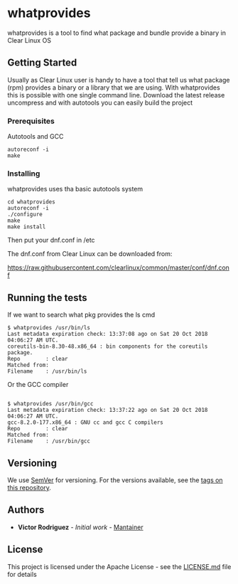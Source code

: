 # whatprovides

whatprovides is a tool to find what package and bundle provide a binary in Clear Linux OS

## Getting Started

Usually as Clear Linux user is handy to have a tool that tell us what package (rpm) provides a binary or a library that we are using. With whatprovides this is possible with one single command line. Download the latest release uncompress and with autotools you can easily build the project

### Prerequisites

Autotools and GCC

```
autoreconf -i
make
```

### Installing

whatprovides uses tha basic autotools system

```
cd whatprovides
autoreconf -i
./configure
make
make install
```

Then put your dnf.conf in /etc

The dnf.conf from Clear Linux can be downloaded from: 

https://raw.githubusercontent.com/clearlinux/common/master/conf/dnf.conf


## Running the tests

If we want to search what pkg provides the ls cmd

```
$ whatprovides /usr/bin/ls
Last metadata expiration check: 13:37:08 ago on Sat 20 Oct 2018 04:06:27 AM UTC.
coreutils-bin-8.30-48.x86_64 : bin components for the coreutils package.
Repo        : clear
Matched from:
Filename    : /usr/bin/ls
```

Or the GCC compiler

```

$ whatprovides /usr/bin/gcc
Last metadata expiration check: 13:37:22 ago on Sat 20 Oct 2018 04:06:27 AM UTC.
gcc-8.2.0-177.x86_64 : GNU cc and gcc C compilers
Repo        : clear
Matched from:
Filename    : /usr/bin/gcc
```

## Versioning

We use [SemVer](http://semver.org/) for versioning. For the versions available, see the [tags on this repository](https://github.com/VictorRodriguez/whatprovides/tags). 

## Authors

* **Victor Rodriguez** - *Initial work* - [Mantainer](https://github.com/VictorRodriguez)

## License

This project is licensed under the Apache License - see the [LICENSE.md](LICENSE.md) file for details

